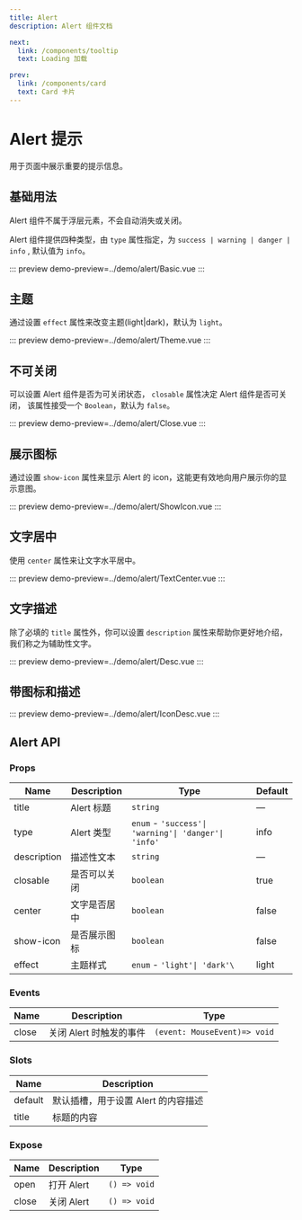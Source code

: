 ```yaml
---
title: Alert
description: Alert 组件文档

next:
  link: /components/tooltip
  text: Loading 加载

prev:
  link: /components/card
  text: Card 卡片
---
```


# Alert 提示

用于页面中展示重要的提示信息。

## 基础用法

Alert 组件不属于浮层元素，不会自动消失或关闭。

Alert 组件提供四种类型，由 `type` 属性指定，为 `success | warning | danger | info` , 默认值为 `info`。

::: preview
demo-preview=../demo/alert/Basic.vue
:::

## 主题

通过设置 `effect` 属性来改变主题(light|dark)，默认为 `light`。

::: preview
demo-preview=../demo/alert/Theme.vue
:::

## 不可关闭

可以设置 Alert 组件是否为可关闭状态， `closable` 属性决定 Alert 组件是否可关闭， 该属性接受一个 `Boolean`，默认为 `false`。

::: preview
demo-preview=../demo/alert/Close.vue
:::

## 展示图标

通过设置 `show-icon` 属性来显示 Alert 的 icon，这能更有效地向用户展示你的显示意图。

::: preview
demo-preview=../demo/alert/ShowIcon.vue
:::

## 文字居中

使用 `center` 属性来让文字水平居中。

::: preview
demo-preview=../demo/alert/TextCenter.vue
:::

## 文字描述

除了必填的 `title` 属性外，你可以设置 `description` 属性来帮助你更好地介绍，我们称之为辅助性文字。

::: preview
demo-preview=../demo/alert/Desc.vue
:::

## 带图标和描述

::: preview
demo-preview=../demo/alert/IconDesc.vue
:::

## Alert API

### Props

| Name        | Description  | Type                                                 | Default |
| ----------- | ------------ | ---------------------------------------------------- | ------- |
| title       | Alert 标题   | `string`                                             | —       |
| type        | Alert 类型   | `enum` - `'success'\| 'warning'\| 'danger'\| 'info'` | info    |
| description | 描述性文本   | `string`                                             | —       |
| closable    | 是否可以关闭 | `boolean`                                            | true    |
| center      | 文字是否居中 | `boolean`                                            | false   |
| show-icon   | 是否展示图标 | `boolean`                                            | false   |
| effect      | 主题样式     | `enum` - `'light'\| 'dark'\`                         | light   |

### Events

| Name  | Description             | Type                         |
| ----- | ----------------------- | ---------------------------- |
| close | 关闭 Alert 时触发的事件 | `(event: MouseEvent)=> void` |

### Slots

| Name    | Description                         |
| ------- | ----------------------------------- |
| default | 默认插槽，用于设置 Alert 的内容描述 |
| title   | 标题的内容                          |

### Expose

| Name  | Description | Type         |
| ----- | ----------- | ------------ |
| open  | 打开 Alert  | `() => void` |
| close | 关闭 Alert  | `() => void` |
